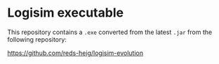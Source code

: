 # Logisim executable
This repository contains a `.exe` converted from the latest `.jar` from the following repository:

https://github.com/reds-heig/logisim-evolution